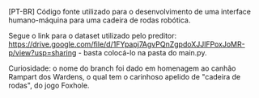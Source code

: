[PT-BR] Código fonte utilizado para o desenvolvimento de uma interface humano-máquina para uma cadeira de rodas robótica.

Segue o link para o dataset utilizado pelo preditor: https://drive.google.com/file/d/1FYpapj7AgvPQnZgpdoXJJlFPoxJoMR-p/view?usp=sharing - basta colocá-lo na pasta do main.py.

Curiosidade: o nome do branch foi dado em homenagem ao canhão Rampart dos Wardens, o qual tem o carinhoso apelido de "cadeira de rodas", do jogo Foxhole. 
